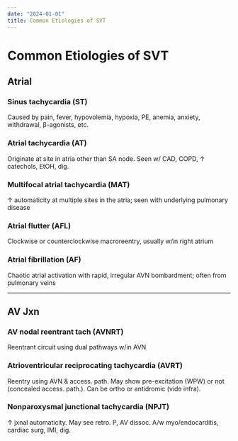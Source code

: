 ```yaml
---
date: "2024-01-01"
title: Common Etiologies of SVT
---
```


# Common Etiologies of SVT


## Atrial
### Sinus tachycardia (ST)
Caused by pain, fever, hypovolemia, hypoxia, PE, anemia, anxiety, withdrawal, β-agonists, etc.
### Atrial tachycardia (AT)
Originate at site in atria other than SA node. Seen w/ CAD, COPD, ↑ catechols, EtOH, dig.
### Multifocal atrial tachycardia (MAT)
↑ automaticity at multiple sites in the atria; seen with underlying pulmonary disease
### Atrial flutter (AFL)
Clockwise or counterclockwise macroreentry, usually w/in right atrium
### Atrial fibrillation (AF)
Chaotic atrial activation with rapid, irregular AVN bombardment; often from pulmonary veins

---
## AV Jxn
### AV nodal reentrant tach (AVNRT)
Reentrant circuit using dual pathways w/in AVN
### Atrioventricular reciprocating tachycardia (AVRT)
Reentry using AVN & access. path. May show pre-excitation (WPW) or not (concealed access. path.). Can be ortho or antidromic (vide infra).
### Nonparoxysmal junctional tachycardia (NPJT)
↑ jxnal automaticity. May see retro. P, AV dissoc. A/w myo/endocarditis, cardiac surg, IMI, dig.
